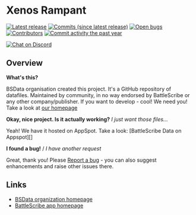 Xenos Rampant
==================

[![Latest release](https://img.shields.io/github/release/BSData/xenos-rampant.svg?style=flat-square)](https://github.com/BSData/xenos-rampant/releases/latest)
[![Commits (since latest release)](https://img.shields.io/github/commits-since/BSData/xenos-rampant/latest.svg?style=flat-square)](https://github.com/BSData/xenos-rampant/releases)
[![Open bugs](https://img.shields.io/github/issues/BSData/xenos-rampant/bug.svg?style=flat-square&label=bugs)](https://github.com/BSData/xenos-rampant/issues?q=is%3Aissue+is%3Aopen+label%3Abug)
[![Contributors](https://img.shields.io/github/contributors/BSData/xenos-rampant.svg?style=flat-square)](https://github.com/BSData/xenos-rampant/graphs/contributors)
[![Commit activity the past year](https://img.shields.io/github/commit-activity/y/BSData/xenos-rampant.svg?style=flat-square)](https://github.com/BSData/xenos-rampant/pulse/monthly)

[![Chat on Discord](https://img.shields.io/discord/558412685981777922.svg?logo=discord&style=popout-square)](https://www.bsdata.net/discord)

## Overview ##

__What's this?__

BSData organisation created this project. It's a GitHub repository of datafiles.
Maintained by community, in no way endorsed by BattleScribe or any other company/publisher. If you want
to develop - cool! We need you! Take a look at [our homepage][BSData.net]

__Okay, nice project. Is it actually working?__ _I just want those files..._

Yeah! We have it hosted on AppSpot. Take a look: [BattleScribe Data on Appspot][]

__I found a bug!__ / *I have another request*

Great, thank you! Please [Report a bug][bug report] - you can also suggest enhancements and raise other issues there.

## Links ##

* [BSData organization homepage][BSData.net]
* [BattleScribe app homepage](https://www.battlescribe.net/)

[BSData.net]: https://www.bsdata.net/
[bug report]: https://github.com/BSData/xenos-rampant/issues/new/choose
